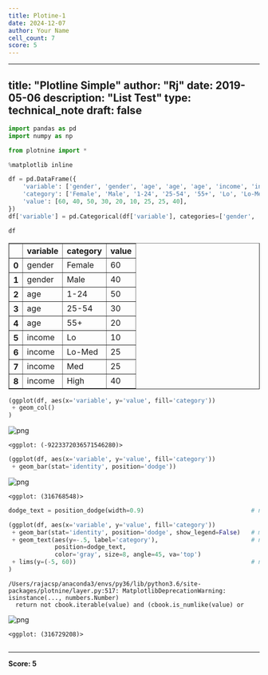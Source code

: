 ```yaml
---
title: Plotine-1
date: 2024-12-07
author: Your Name
cell_count: 7
score: 5
---
```


---
title: "Plotline Simple"
author: "Rj"
date: 2019-05-06
description: "List Test"
type: technical_note
draft: false
---

```python
import pandas as pd
import numpy as np

from plotnine import *

%matplotlib inline
```


```python
df = pd.DataFrame({
    'variable': ['gender', 'gender', 'age', 'age', 'age', 'income', 'income', 'income', 'income'],
    'category': ['Female', 'Male', '1-24', '25-54', '55+', 'Lo', 'Lo-Med', 'Med', 'High'],
    'value': [60, 40, 50, 30, 20, 10, 25, 25, 40],
})
df['variable'] = pd.Categorical(df['variable'], categories=['gender', 'age', 'income'])

df

```




<div>
<style scoped>
    .dataframe tbody tr th:only-of-type {
        vertical-align: middle;
    }

    .dataframe tbody tr th {
        vertical-align: top;
    }

    .dataframe thead th {
        text-align: right;
    }
</style>
<table border="1" class="dataframe">
  <thead>
    <tr style="text-align: right;">
      <th></th>
      <th>variable</th>
      <th>category</th>
      <th>value</th>
    </tr>
  </thead>
  <tbody>
    <tr>
      <th>0</th>
      <td>gender</td>
      <td>Female</td>
      <td>60</td>
    </tr>
    <tr>
      <th>1</th>
      <td>gender</td>
      <td>Male</td>
      <td>40</td>
    </tr>
    <tr>
      <th>2</th>
      <td>age</td>
      <td>1-24</td>
      <td>50</td>
    </tr>
    <tr>
      <th>3</th>
      <td>age</td>
      <td>25-54</td>
      <td>30</td>
    </tr>
    <tr>
      <th>4</th>
      <td>age</td>
      <td>55+</td>
      <td>20</td>
    </tr>
    <tr>
      <th>5</th>
      <td>income</td>
      <td>Lo</td>
      <td>10</td>
    </tr>
    <tr>
      <th>6</th>
      <td>income</td>
      <td>Lo-Med</td>
      <td>25</td>
    </tr>
    <tr>
      <th>7</th>
      <td>income</td>
      <td>Med</td>
      <td>25</td>
    </tr>
    <tr>
      <th>8</th>
      <td>income</td>
      <td>High</td>
      <td>40</td>
    </tr>
  </tbody>
</table>
</div>




```python
(ggplot(df, aes(x='variable', y='value', fill='category'))
 + geom_col()
)
```


    
![png](/mlnotes/images/plotine-1_3_0.png)
    





    <ggplot: (-9223372036571546280)>




```python
(ggplot(df, aes(x='variable', y='value', fill='category'))
 + geom_bar(stat='identity', position='dodge'))    
```


    
![png](/mlnotes/images/plotine-1_4_0.png)
    





    <ggplot: (316768548)>




```python
dodge_text = position_dodge(width=0.9)                              # new

(ggplot(df, aes(x='variable', y='value', fill='category'))
 + geom_bar(stat='identity', position='dodge', show_legend=False)   # modified
 + geom_text(aes(y=-.5, label='category'),                          # new
             position=dodge_text,
             color='gray', size=8, angle=45, va='top')
 + lims(y=(-5, 60))                                                 # new
)
```

    /Users/rajacsp/anaconda3/envs/py36/lib/python3.6/site-packages/plotnine/layer.py:517: MatplotlibDeprecationWarning: isinstance(..., numbers.Number)
      return not cbook.iterable(value) and (cbook.is_numlike(value) or



    
![png](/mlnotes/images/plotine-1_5_1.png)
    





    <ggplot: (316729208)>




```python

```


---
**Score: 5**